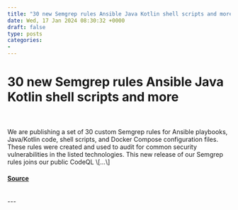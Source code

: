 ```yaml
---
title: "30 new Semgrep rules Ansible Java Kotlin shell scripts and more"
date: Wed, 17 Jan 2024 08:30:32 +0000
draft: false
type: posts
categories: 
- 
---
```

# 30 new Semgrep rules Ansible Java Kotlin shell scripts and more

<br/>

<br/>
We are publishing a set of 30 custom Semgrep rules for Ansible playbooks, Java/Kotlin code, shell scripts, and Docker Compose configuration files. These rules were created and used to audit for common security vulnerabilities in the listed technologies. This new release of our Semgrep rules joins our public CodeQL \[…\]

#### [Source](https://blog.trailofbits.com/2024/01/17/30-new-semgrep-rules-ansible-java-kotlin-shell-scripts-and-more/)

<br/>
---

